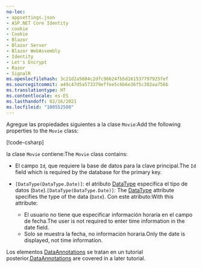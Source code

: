 ```yaml
---
no-loc:
- appsettings.json
- ASP.NET Core Identity
- cookie
- Cookie
- Blazor
- Blazor Server
- Blazor WebAssembly
- Identity
- Let's Encrypt
- Razor
- SignalR
ms.openlocfilehash: 3c21d2a5604c2dfc96624fb5d161537797925fef
ms.sourcegitcommit: a49c47d5a573379effee5c6b6e36f5c302aa756b
ms.translationtype: HT
ms.contentlocale: es-ES
ms.lasthandoff: 02/16/2021
ms.locfileid: "100552580"
---
```

<span data-ttu-id="844e4-101">Agregue las propiedades siguientes a la clase `Movie`:</span><span class="sxs-lookup"><span data-stu-id="844e4-101">Add the following properties to the `Movie` class:</span></span>

[!code-csharp[](~/tutorials/first-mvc-app/start-mvc/sample/MvcMovie22/Models/Movie.cs?name=snippet1)]

<span data-ttu-id="844e4-102">la clase `Movie` contiene:</span><span class="sxs-lookup"><span data-stu-id="844e4-102">The `Movie` class contains:</span></span>

* <span data-ttu-id="844e4-103">El campo `Id`, que requiere la base de datos para la clave principal.</span><span class="sxs-lookup"><span data-stu-id="844e4-103">The `Id` field which is required by the database for the primary key.</span></span>
* <span data-ttu-id="844e4-104">`[DataType(DataType.Date)]`:  el atributo [DataType](/dotnet/api/microsoft.aspnetcore.mvc.dataannotations.internal.datatypeattributeadapter) especifica el tipo de datos (`Date`).</span><span class="sxs-lookup"><span data-stu-id="844e4-104">`[DataType(DataType.Date)]`:  The [DataType](/dotnet/api/microsoft.aspnetcore.mvc.dataannotations.internal.datatypeattributeadapter) attribute specifies the type of the data (`Date`).</span></span> <span data-ttu-id="844e4-105">Con este atributo:</span><span class="sxs-lookup"><span data-stu-id="844e4-105">With this attribute:</span></span>

  * <span data-ttu-id="844e4-106">El usuario no tiene que especificar información horaria en el campo de fecha.</span><span class="sxs-lookup"><span data-stu-id="844e4-106">The user is not required to enter time information in the date field.</span></span>
  * <span data-ttu-id="844e4-107">Solo se muestra la fecha, no información horaria.</span><span class="sxs-lookup"><span data-stu-id="844e4-107">Only the date is displayed, not time information.</span></span>

<span data-ttu-id="844e4-108">Los elementos [DataAnnotations](/dotnet/api/system.componentmodel.dataannotations) se tratan en un tutorial posterior.</span><span class="sxs-lookup"><span data-stu-id="844e4-108">[DataAnnotations](/dotnet/api/system.componentmodel.dataannotations) are covered in a later tutorial.</span></span>